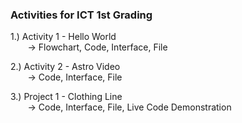 <h3>Activities for ICT 1st Grading</h3>

1.) Activity 1 - Hello World <br>
&nbsp;&nbsp;&nbsp;&nbsp;&nbsp;&nbsp; → Flowchart, Code, Interface, File <br>

2.) Activity 2 - Astro Video <br>
&nbsp;&nbsp;&nbsp;&nbsp;&nbsp;&nbsp; →  Code, Interface, File <br>

3.) Project 1 - Clothing Line<br>
&nbsp;&nbsp;&nbsp;&nbsp;&nbsp;&nbsp; →  Code, Interface, File, Live Code Demonstration <br>
